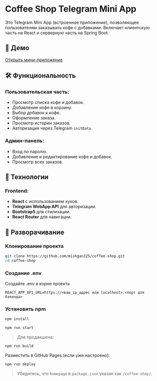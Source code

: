 # Coffee Shop Telegram Mini App

Это Telegram Mini App (встроенное приложение), позволяющее пользователям заказывать кофе с добавками. Включает клиентскую часть на React и серверную часть на Spring Boot.

## 🔗 Демо

[Открыть мини-приложение](https://t.me/coffeeshop325bot)

## 🛠️ Функциональность

### Пользовательская часть:
- Просмотр списка кофе и добавок.
- Добавление кофе в корзину.
- Выбор добавок к кофе.
- Оформление заказа.
- Просмотр истории заказов.
- Авторизация через Telegram `initData`.
### Админ-панель:
- Вход по паролю.
- Добавление и редактирование кофе и добавок.
- Просмотр всех заказов.

## 🧱 Технологии

### Frontend:
- **React** с использованием хуков.
- **Telegram WebApp API** для авторизации.
- **Bootstrap5** для стилизации.
- **React Router** для навигации.
## 🚀 Разворачивание

### Клонирование проекта

```bash
git clone https://github.com/mishgan325/coffee-shop.git
cd coffee-shop
```
### Создание .env

Создайте .env в корне проекта 
```
REACT_APP_API_URL=https://<ваш_ip_адрес или localhost>:<порт для бэкенда>
```
### Установить npm

```bash
npm install
```

```bash
npm run start
```

> Для продакшена:

```bash
npm run build
```

Разместить в GitHub Pages (если уже настроено):

```bash
npm run deploy
```

> Убедитесь, что `homepage` в `package.json` указан как `/coffee-shop/`.

